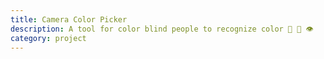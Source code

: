```yaml
---
title: Camera Color Picker
description: A tool for color blind people to recognize color 🎨 📸 👁️
category: project
---
```

